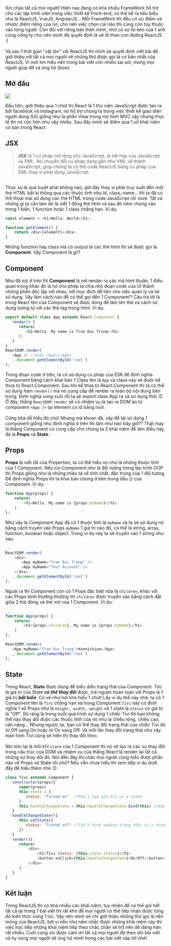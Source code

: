 Xin chào tất cả mọi người! Hiện nay đang có khá nhiều FrameWork hỗ trợ cho các lập trình viên trong việc thiết kế Front-end, có thể kể ra tiêu biểu như là ReactJS, VueJS, AngularJS... Mỗi FrameWork thì đều có ưu điểm và nhược điểm riêng của nó, cho nên việc chọn cái nào thì cũng còn tùy thuộc vào từng người. Còn đối với riêng bản thân mình, nhờ có sự lôi kéo của 1 anh cùng công ty cho nên mình đã quyết định là sẽ đi theo con đường ReactJS :)
<br/><br/>
Và sau 1 thời gian "vật lộn" với ReactJS thì mình sẽ quyết định viết bài để giới thiệu với tất cả mọi người về những thứ được gọi là cơ bản nhất của ReactJS. Vì mới tìm hiểu nên trong bài viết còn nhiều sai sót, mong mọi người giúp đỡ và ủng hộ (bow) 
<br/>
## **Mở đầu** <br/>
![](https://images.viblo.asia/4e90ea56-bba7-4824-993d-c524c4d23740.png)

Đầu tiên, giới thiệu qua 1 chút thì React là 1 thư viện JavaScript được tạo ra bởi facebook và instagram, nó hỗ trợ chúng ta trong việc thiết kế giao diện người dùng (UI) giống như là phần View trong mô hình MVC vậy nhưng thực tế thì nó còn hơn như vậy nhiều. Sau đây mình sẽ điểm qua 1 số khái niệm cơ bản trong React.
<br/>
## **JSX** <br/>
>**JSX** là 1 cú pháp mở rộng cho JavaScript, là kết hợp của JavaScript và XML. Nó chuyển đổi cú pháp dạng gần như XML về thành JavaScript, giúp chúng ta có thể code ReactJS bằng cú pháp của XML thay vì phải dùng JavaScript. <br/>
>
<br/>
Thực sự là quá tuyệt phải không nào, giờ đây thay vì phải truy xuất đến một thẻ HTML bất kì thông qua các thuộc tính như id, class, name... thì ta đã có thể thoải mái sử dụng các thẻ HTML trong code JavaScript rồi :love: Tất cả những gì ta cần làm đó là viết 1 đống thẻ html và sau đó ném chúng vào trong 1 biến, 1 function hoặc 1 class chẳng hạn. Ví dụ:<br/>

```js
const element = <h1>Hello, World</h1>;

function getElement() {
    return <div>{element}</div>
}
```

Những function hay class mà có output là các thẻ html thì sẽ được gọi là **Component**. Vậy Component là gì!?
## **Component**<br/>
Như đã nói ở trên thì **Component** là nơi render ra các mã html thuần, 1 điều quan trọng khác đó là nó cho phép ta chia nhỏ đoạn code của UI thành những phần độc lập với nhau, với mục đích để tiện cho việc quản lý và tái sử dụng. Vậy làm cách nào để có thể gọi đến 1 Component!? Câu trả lời là trong React tên của Component sẽ được dùng để làm tên thẻ và cách sử dụng tương tự với các thẻ tag trong html. Ví dụ:
```js
export default class App extends React.Component {
   render() {
      return(
         <h1>Hello, My name is Tran Duc Trung</h1>
      );
   }
}
ReactDOM.render(
   <App /> //hoặc <App></App>
   , document.getElementById('root')
);
```
Trong đoạn code ở trên, ta có sử dụng cú pháp của ES6 để định nghĩa Component bằng cách khai báo 1 Class tên là `App` và class này sẽ được kế thừa từ React.Component. Sau khi kế thừa từ React.Component thì ta có thể sử dụng hàm `render()` mà nó cung cấp để render ra toàn bộ nội dung bên trong. Định nghĩa xong xuôi rồi ta sẽ export class App ra và sử dụng thôi :D Ở đây, thằng `ReactDOM.render` sẽ có nhiệm vụ là tạo ra DOM ảo từ component `<App />` tại element có id bằng root.
<br/><br/>
Cũng khá dễ hiểu đó chứ! Nhưng mà khoan đã, vậy để tái sử dụng 1 component giống như định nghĩa ở trên thì làm như nào bây giờ?? Thật may là thằng Component có cung cấp cho chúng ta 2 khái niệm để làm điều này, đó là **Props** và **State**.
## **Props** <br/> 
**Props** là viết tắt của Properties, ta có thể hiểu nó như là những thuộc tính của 1 Component. Nếu coi Component như là đối tượng trong lập trình OOP thì Props giống như là những miêu tả về tính chất, đặc trưng của 1 đối tượng. Để định nghĩa Props thì ta khai báo chúng ở bên trong dấu {} của Component. Ví dụ: <br/>
```js
function App(props) {
    return(
        <h1>Hello, My name is {props.myName}</h1>
    )
}; 
```
Như vậy là Component App đã có 1 thuộc tính là `myName` và ta sẽ sử dụng nó bằng cách truyền vào Props `myName` 1 giá trị nào đó, có thể là string, array, function, boolean hoặc object. Trong ví dụ này ta sẽ truyền vào 1 string như sau:
```js
...
ReactDOM.render(
    <div>
       <App myName="Tran Duc Trung" />
       <App myName="Test Account" />
    </div>
   , document.getElementById('root')
);
```
Ngoài ra thì Component còn có 1 Pops đặc biệt nữa là `children`, khác với các Props bình thường thường thì `children` được truyền vào bằng cách đặt giữa 2 thẻ đóng và thẻ mở của 1 Component. Ví dụ: 
```js
...
function App(props) {
    return(
        <h1>{props.children}, My name is {props.myName}</h1>
    )
}; 

ReactDOM.render(
   <App myName="Tran Duc Trung">Konnichiwa</App>
   , document.getElementById('root')
);
```
## **State** <br/>
Trong React, **State** được dùng để biểu diễn trạng thái của Component. Tức là giá trị của State ***có thể thay đổi*** được, trái ngược hoàn toàn với Props là 1 giá trị ***bất biến***. Có vẻ như hơi khó hiểu 1 chút! Lấy ví dụ thế này nhé, ta có 1 Component tên là `Tivi` chẳng hạn và trong Component `Tivi` này có định nghĩa 1 số Props như là `height, width, weight` và 1 state là `status` có giá  trị là "Off". Rõ ràng là trong suốt quá trình sử dụng 1 chiếc Tivi thì bạn không thể nào thay đổi được các thuộc tính của nó như là chiều rộng, chiều cao, cân nặng... Nhưng ngược lại, bạn có thể thay đổi trạng thái của chiếc Tivi đó từ Off sang On hoặc từ On sang Off. Và mỗi lần thay đổi trạng thái như vậy màn hình Tivi cũng sẽ hiển thị thay đổi theo.
<br/><br/>
Nói tóm lại là mỗi khi `state` của 1 Component thì nó sẽ tạo ra các sự thay đổi trong cấu trúc của DOM và nhiệm vụ của thằng React là render lại tất cả những sự thay đổi đó. Nói đến đây thì chắc mọi người cũng hiểu được phần nào về Props và State rồi chứ? Nếu vẫn chưa hiểu thì xem tiếp ví dụ dưới đây để hiểu thêm nhé :D <br/>
```js
class Tivi extends Component {  
   constructor(props){  
      super(props)  
      this.state = {  
         status: "Turned on"  //Khởi tạo giá trị của state 
      } 
      this.handleChangeState = this.handleChangeState.bind(this) //Gán ngữ cảnh cho sự kiện handleChangeState
   }  
   handleChangeState(){
      this.setState({
         status: "Turned off" //Tiến hành update trạng thái của state thông qua hàm setState khi người dùng click vào button On/Off
      })
   }
   render(){  
      return(
          <div>
              <h1>Tivi status: {this.state.status}</h1>
              <button onClick={this.handleChangeState}>On/Off</button> //Thêm sự kiện cho button khi người dùng click
          </div>
      ) 
   }  
} 
```
## **Kết luận** <br/>
Trong ReactJS thì có khá nhiều các khái niệm, tuy nhiên để có thể gói hết tất cả lại trong 1 bài viết thì rất khó để mọi người có thể tiếp nhận được từng đó kiến thức cùng 1 lúc. Vậy nên mình sẽ chỉ giới thiệu những thứ gọi là nền móng của ReactJS, bởi vì nếu như nắm chắc được những khái niệm này thì việc học tiếp những khái niệm tiếp theo chắc chắn sẽ trở nên dễ dàng hơn rất nhiều. Cuối cùng xin được cảm ơn tất cả mọi người đã theo dõi bài viết và hy vọng mọi người sẽ ủng hộ mình trong các bài viết sắp tới nhé!